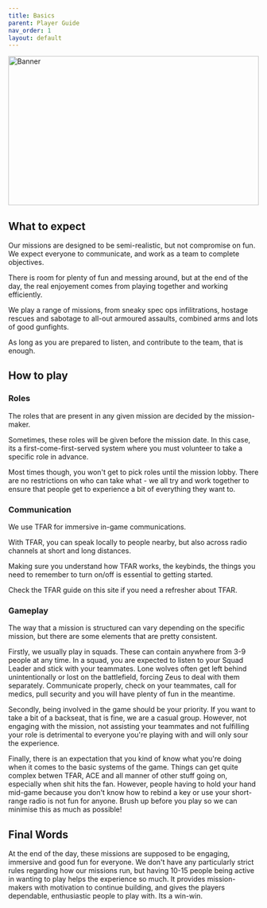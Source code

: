 ```yaml
---
title: Basics         
parent: Player Guide
nav_order: 1
layout: default
---
```


<img src="https://jamio.github.io/JM_MissionFrameworkDocs/docs/assets/basics.png" alt="Banner" style="width: 100%; max-height: 300px; object-fit: cover;" />

## What to expect

Our missions are designed to be semi-realistic, but not compromise on fun. We expect everyone to communicate, and work as a team to complete objectives.

There is room for plenty of fun and messing around, but at the end of the day, the real enjoyement comes from playing together and working efficiently.

We play a range of missions, from sneaky spec ops infilitrations, hostage rescues and sabotage to all-out armoured assaults, combined arms and lots of good gunfights.

As long as you are prepared to listen, and contribute to the team, that is enough.


## How to play

### Roles

The roles that are present in any given mission are decided by the mission-maker.

Sometimes, these roles will be given before the mission date. In this case, its a first-come-first-served system where you must volunteer to take a specific role in advance.

Most times though, you won't get to pick roles until the mission lobby. There are no restrictions on who can take what - we all try and work together to ensure that people get to experience a bit of everything they want to.


### Communication

We use TFAR for immersive in-game communications.

With TFAR, you can speak locally to people nearby, but also across radio channels at short and long distances.

Making sure you understand how TFAR works, the keybinds, the things you need to remember to turn on/off is essential to getting started.

Check the TFAR guide on this site if you need a refresher about TFAR.


### Gameplay

The way that a mission is structured can vary depending on the specific mission, but there are some elements that are pretty consistent.

Firstly, we usually play in squads. These can contain anywhere from 3-9 people at any time. In a squad, you are expected to listen to your Squad Leader and stick with your teammates. Lone wolves often get left behind unintentionally or lost on the battlefield, forcing Zeus to deal with them separately. Communicate properly, check on your teammates, call for medics, pull security and you will have plenty of fun in the meantime.

Secondly, being involved in the game should be your priority. If you want to take a bit of a backseat, that is fine, we are a casual group. However, not engaging with the mission, not assisting your teammates and not fulfilling your role is detrimental to everyone you're playing with and will only sour the experience.

Finally, there is an expectation that you kind of know what you're doing when it comes to the basic systems of the game. Things can get quite complex betwen TFAR, ACE and all manner of other stuff going on, especially when shit hits the fan. However, people having to hold your hand mid-game because you don't know how to rebind a key or use your short-range radio is not fun for anyone. Brush up before you play so we can minimise this as much as possible!


## Final Words

At the end of the day, these missions are supposed to be engaging, immersive and good fun for everyone. We don't have any particularly strict rules regarding how our missions run, but having 10-15 people being active in wanting to play helps the experience so much. It provides mission-makers with motivation to continue building, and gives the players dependable, enthusiastic people to play with. Its a win-win.


